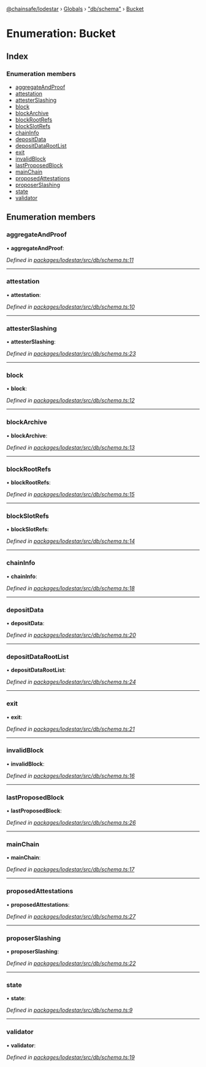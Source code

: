 [@chainsafe/lodestar](../README.md) › [Globals](../globals.md) › ["db/schema"](../modules/_db_schema_.md) › [Bucket](_db_schema_.bucket.md)

# Enumeration: Bucket

## Index

### Enumeration members

* [aggregateAndProof](_db_schema_.bucket.md#aggregateandproof)
* [attestation](_db_schema_.bucket.md#attestation)
* [attesterSlashing](_db_schema_.bucket.md#attesterslashing)
* [block](_db_schema_.bucket.md#block)
* [blockArchive](_db_schema_.bucket.md#blockarchive)
* [blockRootRefs](_db_schema_.bucket.md#blockrootrefs)
* [blockSlotRefs](_db_schema_.bucket.md#blockslotrefs)
* [chainInfo](_db_schema_.bucket.md#chaininfo)
* [depositData](_db_schema_.bucket.md#depositdata)
* [depositDataRootList](_db_schema_.bucket.md#depositdatarootlist)
* [exit](_db_schema_.bucket.md#exit)
* [invalidBlock](_db_schema_.bucket.md#invalidblock)
* [lastProposedBlock](_db_schema_.bucket.md#lastproposedblock)
* [mainChain](_db_schema_.bucket.md#mainchain)
* [proposedAttestations](_db_schema_.bucket.md#proposedattestations)
* [proposerSlashing](_db_schema_.bucket.md#proposerslashing)
* [state](_db_schema_.bucket.md#state)
* [validator](_db_schema_.bucket.md#validator)

## Enumeration members

###  aggregateAndProof

• **aggregateAndProof**:

*Defined in [packages/lodestar/src/db/schema.ts:11](https://github.com/ChainSafe/lodestar/blob/4796680/packages/lodestar/src/db/schema.ts#L11)*

___

###  attestation

• **attestation**:

*Defined in [packages/lodestar/src/db/schema.ts:10](https://github.com/ChainSafe/lodestar/blob/4796680/packages/lodestar/src/db/schema.ts#L10)*

___

###  attesterSlashing

• **attesterSlashing**:

*Defined in [packages/lodestar/src/db/schema.ts:23](https://github.com/ChainSafe/lodestar/blob/4796680/packages/lodestar/src/db/schema.ts#L23)*

___

###  block

• **block**:

*Defined in [packages/lodestar/src/db/schema.ts:12](https://github.com/ChainSafe/lodestar/blob/4796680/packages/lodestar/src/db/schema.ts#L12)*

___

###  blockArchive

• **blockArchive**:

*Defined in [packages/lodestar/src/db/schema.ts:13](https://github.com/ChainSafe/lodestar/blob/4796680/packages/lodestar/src/db/schema.ts#L13)*

___

###  blockRootRefs

• **blockRootRefs**:

*Defined in [packages/lodestar/src/db/schema.ts:15](https://github.com/ChainSafe/lodestar/blob/4796680/packages/lodestar/src/db/schema.ts#L15)*

___

###  blockSlotRefs

• **blockSlotRefs**:

*Defined in [packages/lodestar/src/db/schema.ts:14](https://github.com/ChainSafe/lodestar/blob/4796680/packages/lodestar/src/db/schema.ts#L14)*

___

###  chainInfo

• **chainInfo**:

*Defined in [packages/lodestar/src/db/schema.ts:18](https://github.com/ChainSafe/lodestar/blob/4796680/packages/lodestar/src/db/schema.ts#L18)*

___

###  depositData

• **depositData**:

*Defined in [packages/lodestar/src/db/schema.ts:20](https://github.com/ChainSafe/lodestar/blob/4796680/packages/lodestar/src/db/schema.ts#L20)*

___

###  depositDataRootList

• **depositDataRootList**:

*Defined in [packages/lodestar/src/db/schema.ts:24](https://github.com/ChainSafe/lodestar/blob/4796680/packages/lodestar/src/db/schema.ts#L24)*

___

###  exit

• **exit**:

*Defined in [packages/lodestar/src/db/schema.ts:21](https://github.com/ChainSafe/lodestar/blob/4796680/packages/lodestar/src/db/schema.ts#L21)*

___

###  invalidBlock

• **invalidBlock**:

*Defined in [packages/lodestar/src/db/schema.ts:16](https://github.com/ChainSafe/lodestar/blob/4796680/packages/lodestar/src/db/schema.ts#L16)*

___

###  lastProposedBlock

• **lastProposedBlock**:

*Defined in [packages/lodestar/src/db/schema.ts:26](https://github.com/ChainSafe/lodestar/blob/4796680/packages/lodestar/src/db/schema.ts#L26)*

___

###  mainChain

• **mainChain**:

*Defined in [packages/lodestar/src/db/schema.ts:17](https://github.com/ChainSafe/lodestar/blob/4796680/packages/lodestar/src/db/schema.ts#L17)*

___

###  proposedAttestations

• **proposedAttestations**:

*Defined in [packages/lodestar/src/db/schema.ts:27](https://github.com/ChainSafe/lodestar/blob/4796680/packages/lodestar/src/db/schema.ts#L27)*

___

###  proposerSlashing

• **proposerSlashing**:

*Defined in [packages/lodestar/src/db/schema.ts:22](https://github.com/ChainSafe/lodestar/blob/4796680/packages/lodestar/src/db/schema.ts#L22)*

___

###  state

• **state**:

*Defined in [packages/lodestar/src/db/schema.ts:9](https://github.com/ChainSafe/lodestar/blob/4796680/packages/lodestar/src/db/schema.ts#L9)*

___

###  validator

• **validator**:

*Defined in [packages/lodestar/src/db/schema.ts:19](https://github.com/ChainSafe/lodestar/blob/4796680/packages/lodestar/src/db/schema.ts#L19)*
